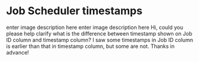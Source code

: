 
# Job Scheduler timestamps

enter image description here
enter image description here
Hi, could you please help clarify what is the difference between timestamp shown on Job ID column and timestamp column? I saw some timestamps in Job ID column is earlier than that in timestamp column, but some are not. Thanks in advance!

        